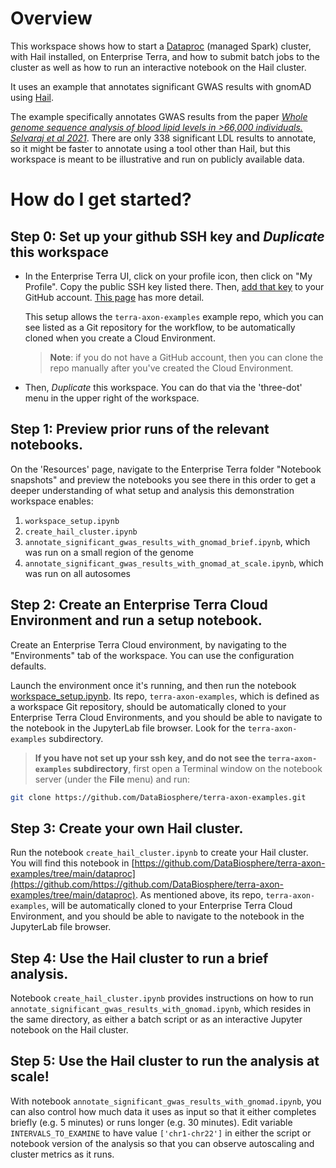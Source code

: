 # Overview

This workspace shows how to start a [Dataproc](https://cloud.google.com/dataproc) (managed Spark) cluster, with Hail installed, on Enterprise Terra, and how to submit batch jobs to the cluster as well as how to run an interactive notebook on the Hail cluster.

It uses an example that annotates significant GWAS results with gnomAD using [Hail](https://hail.is/).

The example specifically annotates GWAS results from the paper [*Whole genome sequence analysis of blood lipid levels in >66,000 individuals. Selvaraj et al 2021*](https://www.biorxiv.org/content/10.1101/2021.10.11.463514v1.supplementary-material). There are only 338 significant LDL results to annotate, so it might be faster to annotate using a tool other than Hail, but this workspace is meant to be illustrative and run on publicly available data.

# How do I get started?

## Step 0: Set up your github SSH key and _Duplicate_ this workspace

- In the Enterprise Terra UI, click on your profile icon, then click on "My Profile". Copy the public SSH key listed there.
  Then, [add that key](https://docs.github.com/en/authentication/connecting-to-github-with-ssh/adding-a-new-ssh-key-to-your-github-account) to your GitHub account.
  [This page](https://terra-docs.api.verily.com/docs/how_to_guides/terra_ssh_key_guide/) has more detail.

  This setup allows the `terra-axon-examples` example repo, which you can see listed as a Git repository for the workflow, to be automatically cloned when you create a Cloud Environment.
  > **Note**: if you do not have a GitHub account, then you can clone the repo manually after you've created the Cloud Environment.

- Then, *Duplicate* this workspace. You can do that via the 'three-dot' menu in the upper right of the workspace.



## Step 1: Preview prior runs of the relevant notebooks.

On the 'Resources' page, navigate to the Enterprise Terra folder "Notebook snapshots" and preview the notebooks you see there in this order to get a deeper understanding of what setup and analysis this demonstration workspace enables:
1. `workspace_setup.ipynb`
2. `create_hail_cluster.ipynb`
3. `annotate_significant_gwas_results_with_gnomad_brief.ipynb`, which was run on a small region of the genome
4. `annotate_significant_gwas_results_with_gnomad_at_scale.ipynb`, which was run on all autosomes


## Step 2: Create an Enterprise Terra Cloud Environment and run a setup notebook.

Create an Enterprise Terra Cloud environment, by navigating to the "Environments" tab of the workspace. You can use the configuration defaults.

Launch the environment once it's running, and then run the notebook [workspace_setup.ipynb](https://github.com/DataBiosphere/terra-axon-examples/blob/main/workspace_setup.ipynb). Its repo, `terra-axon-examples`, which is defined as a workspace Git repository, should be automatically cloned to your Enterprise Terra Cloud Environments, and you should be able to navigate to the notebook in the JupyterLab file browser. Look for the `terra-axon-examples` subdirectory.

> **If you have not set up your ssh key, and do not see the `terra-axon-examples` subdirectory**, first open a Terminal window on the notebook server (under the **File** menu) and run:

  ```sh
  git clone https://github.com/DataBiosphere/terra-axon-examples.git
  ```

## Step 3: Create your own Hail cluster.

Run the notebook `create_hail_cluster.ipynb` to create your Hail cluster. You will find this notebook in [https://github.com/DataBiosphere/terra-axon-examples/tree/main/dataproc](https://github.com/https://github.com/DataBiosphere/terra-axon-examples/tree/main/dataproc).  As mentioned above, its repo, `terra-axon-examples`, will be automatically cloned to your Enterprise Terra Cloud Environment, and you should be able to navigate to the notebook in the JupyterLab file browser.

## Step 4: Use the Hail cluster to run a brief analysis.

Notebook `create_hail_cluster.ipynb` provides instructions on how to run `annotate_significant_gwas_results_with_gnomad.ipynb`, which resides in the same directory, as either a batch script or as an interactive Jupyter notebook on the Hail cluster.

## Step 5: Use the Hail cluster to run the analysis at scale!

With notebook `annotate_significant_gwas_results_with_gnomad.ipynb`, you can also control how much data it uses as input so that it either completes briefly (e.g. 5 minutes) or runs longer (e.g. 30 minutes). Edit variable `INTERVALS_TO_EXAMINE` to have value `['chr1-chr22']` in either the script or notebook version of the analysis so that you can observe autoscaling and cluster metrics as it runs.
